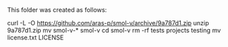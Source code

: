 This folder was created as follows:

curl -L -O https://github.com/aras-p/smol-v/archive/9a787d1.zip
unzip 9a787d1.zip
mv smol-v-* smol-v
cd smol-v
rm -rf tests projects testing
mv license.txt LICENSE
